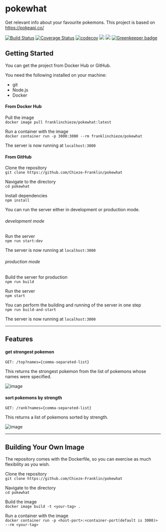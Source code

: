 # pokewhat

Get relevant info about your favourite pokemons. This project is based on https://pokeapi.co/

[![Build Status](https://travis-ci.org/Chieze-Franklin/pokewhat.svg?branch=master)](https://travis-ci.org/Chieze-Franklin/pokewhat)
[![Coverage Status](https://coveralls.io/repos/github/Chieze-Franklin/pokewhat/badge.svg?branch=master)](https://coveralls.io/github/Chieze-Franklin/pokewhat?branch=master)
[![codecov](https://codecov.io/gh/Chieze-Franklin/pokewhat/branch/master/graph/badge.svg)](https://codecov.io/gh/Chieze-Franklin/pokewhat)
[![](https://img.shields.io/docker/pulls/franklinchieze/pokewhat.svg)](https://hub.docker.com/r/franklinchieze/pokewhat)
[![](https://img.shields.io/badge/Protected_by-Hound-a873d1.svg)](https://houndci.com) [![Greenkeeper badge](https://badges.greenkeeper.io/Chieze-Franklin/pokewhat.svg)](https://greenkeeper.io/)

## Getting Started

You can get the project from Docker Hub or GitHub.

You need the following installed on your machine:
* git
* Node.js
* Docker

#### From Docker Hub

Pull the image  
`docker image pull franklinchieze/pokewhat:latest`

Run a container with the image  
`docker container run -p 3000:3000 --rm franklinchieze/pokewhat`

The server is now running at `localhost:3000`

#### From GitHub

Clone the repository  
`git clone https://github.com/Chieze-Franklin/pokewhat`

Navigate to the directory  
`cd pokewhat`

Install dependencies  
`npm install`

You can run the server either in development or production mode.

###### development mode

Run the server  
`npm run start:dev`

The server is now running at `localhost:3000`

###### production mode

Build the server for production  
`npm run build`

Run the server  
`npm start`

You can perform the building and running of the server in one step  
`npm run build-and-start`

The server is now running at `localhost:3000`

----------

## Features

#### get strongest pokemon

`GET: /top?names={comma-separated-list}`

This returns the strongest pokemon from the list of pokemons whose names were specified.

![image](https://user-images.githubusercontent.com/6097630/60984079-fecc3980-a332-11e9-929d-3ece1f2932d5.png)

#### sort pokemons by strength

`GET: /rank?names={comma-separated-list}`

This returns a list of pokemons sorted by strength.

![image](https://user-images.githubusercontent.com/6097630/61004975-29cc8280-a35f-11e9-9378-ff14c0b31750.png)

----------

## Building Your Own Image

The repository comes with the Dockerfile, so you can exercise as much flexibility as you wish.

Clone the repository  
`git clone https://github.com/Chieze-Franklin/pokewhat`

Navigate to the directory  
`cd pokewhat`

Build the image  
`docker image build -t <your-tag> .`

Run a container with the image  
`docker container run -p <host-port>:<container-port(default is 3000)> --rm <your-tag>`
